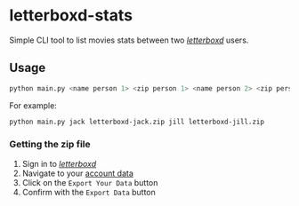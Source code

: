 # letterboxd-stats

Simple CLI tool to list movies stats between two [_letterboxd_](https://letterboxd.com) users.

## Usage

```bash
python main.py <name person 1> <zip person 1> <name person 2> <zip person 2>
````

For example:

```bash
python main.py jack letterboxd-jack.zip jill letterboxd-jill.zip
```

### Getting the zip file

1. Sign in to [_letterboxd_](https://letterboxd.com)
2. Navigate to your [account data](https://letterboxd.com/settings/data)
3. Click on the `Export Your Data` button
4. Confirm with the `Export Data` button
